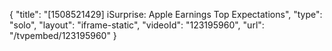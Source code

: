 {
    "title": "[1508521429] iSurprise: Apple Earnings Top Expectations",
    "type": "solo",
    "layout": "iframe-static",
    "videoId": "123195960",
    "url": "\/tvpembed\/123195960"
}